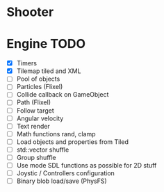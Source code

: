 # Shooter

# Engine TODO
- [x] Timers
- [x] Tilemap tiled and XML
- [ ] Pool of objects
- [ ] Particles (Flixel)
- [ ] Collide callback on GameObject
- [ ] Path (Flixel)
- [ ] Follow target
- [ ] Angular velocity
- [ ] Text render
- [ ] Math functions rand, clamp
- [ ] Load objects and properties from Tiled
- [ ] std::vector shuffle
- [ ] Group shuffle
- [ ] Use mode SDL functions as possible for 2D stuff
- [ ] Joystic / Controllers configuration
- [ ] Binary blob load/save (PhysFS)
